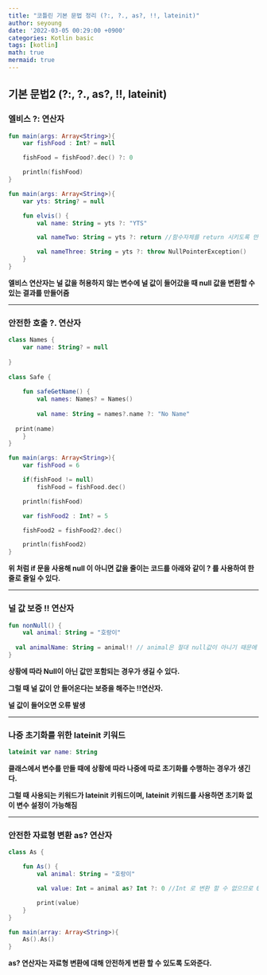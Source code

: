 ```yaml
---
title: "코틀린 기본 문법 정리 (?:, ?., as?, !!, lateinit)"
author: seyoung
date: '2022-03-05 00:29:00 +0900'
categories: Kotlin basic
tags: [kotlin]
math: true
mermaid: true
---
```



## 기본 문법2 (?:, ?., as?, !!, lateinit)



### 엘비스 ?: 연산자

```kotlin
fun main(args: Array<String>){
    var fishFood : Int? = null

    fishFood = fishFood?.dec() ?: 0

    println(fishFood)
}

```

```kotlin
fun main(args: Array<String>){
    var yts: String? = null

    fun elvis() {
        val name: String = yts ?: "YTS"

        val nameTwo: String = yts ?: return //함수자체를 return 시키도록 만들 수 도 있음

        val nameThree: String = yts ?: throw NullPointerException()
    }
}
```

**엘비스 연산자는 널 값을 허용하지 않는 변수에 널 값이 들어갔을 때 null 값을 변환할 수 있는 결과를 만들어줌**

---
### 안전한 호출 ?. 연산자
```kotlin
class Names {  
    var name: String? = null  
  
}  
  
class Safe {  
  
    fun safeGetName() {  
        val names: Names? = Names()  
  
        val name: String = names?.name ?: "No Name"  
  
  print(name)  
    }  
}
```

```kotlin
fun main(args: Array<String>){
    var fishFood = 6

    if(fishFood != null)
        fishFood = fishFood.dec()

    println(fishFood)

    var fishFood2 : Int? = 5

    fishFood2 = fishFood2?.dec()

    println(fishFood2)
}
```
**위 처럼  if 문을 사용해  null 이 아니면 값을 줄이는 코드를 아래와 같이 ? 를 사용하여 한 줄로 줄일 수 있다.**

---
### 널 값 보증 !! 연산자

```kotlin
fun nonNull() {  
    val animal: String = "호랑이"  
  
  val animalName: String = animal!! // animal은 절대 null값이 아니기 때문에 !!연산자로 보증  
}
```

**상황에 따라 Null이 아닌 값만 포함되는 경우가 생길 수 있다.**

**그럴 때 널 값이 안 들어온다는 보증을 해주는 !!연산자.**

**널 값이 들어오면 오류 발생**

---

### 나중 초기화를 위한 lateinit 키워드

```kotlin
lateinit var name: String
```



**클래스에서 변수를 만들 때에 상황에 따라 나중에 따로 초기화를 수행하는 경우가 생긴다.**

**그럴 때 사용되는 키워드가 lateinit 키워드이며, lateinit 키워드를 사용하면 초기화 없이 변수 설정이 가능해짐**  
  
  ---
### 안전한 자료형 변환 as? 연산자

```kotlin
class As {

    fun As() {
        val animal: String = "호랑이"

        val value: Int = animal as? Int ?: 0 //Int 로 변환 할 수 없으므로 0으로 초기화된다.

        print(value)
    }
}

fun main(array: Array<String>){
    As().As()
}
```

**as? 연산자는 자료형 변환에 대해 안전하게 변환 할 수 있도록 도와준다.** 
 